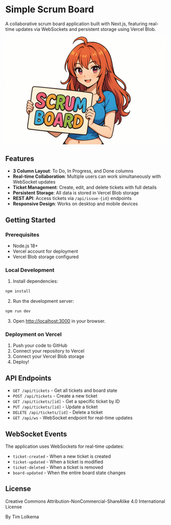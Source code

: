 # Simple Scrum Board

A collaborative scrum board application built with Next.js, featuring real-time updates via WebSockets and persistent storage using Vercel Blob.

<div align="center">
  <img src="./public/img/logo.png" alt="Scrum Board" width="600" height="auto" />
</div>

## Features

- **3 Column Layout**: To Do, In Progress, and Done columns
- **Real-time Collaboration**: Multiple users can work simultaneously with WebSocket updates
- **Ticket Management**: Create, edit, and delete tickets with full details
- **Persistent Storage**: All data is stored in Vercel Blob storage
- **REST API**: Access tickets via `/api/issue-{id}` endpoints
- **Responsive Design**: Works on desktop and mobile devices

## Getting Started

### Prerequisites

- Node.js 18+
- Vercel account for deployment
- Vercel Blob storage configured

### Local Development

1. Install dependencies:

```bash
npm install
```

2. Run the development server:

```bash
npm run dev
```

3. Open [http://localhost:3000](http://localhost:3000) in your browser.

### Deployment on Vercel

1. Push your code to GitHub
2. Connect your repository to Vercel
3. Connect your Vercel Blob storage
4. Deploy!

## API Endpoints

- `GET /api/tickets` - Get all tickets and board state
- `POST /api/tickets` - Create a new ticket
- `GET /api/tickets/[id]` - Get a specific ticket by ID
- `PUT /api/tickets/[id]` - Update a ticket
- `DELETE /api/tickets/[id]` - Delete a ticket
- `GET /api/ws` - WebSocket endpoint for real-time updates

## WebSocket Events

The application uses WebSockets for real-time updates:

- `ticket-created` - When a new ticket is created
- `ticket-updated` - When a ticket is modified
- `ticket-deleted` - When a ticket is removed
- `board-updated` - When the entire board state changes

## License

Creative Commons Attribution-NonCommercial-ShareAlike 4.0 International License

By Tim Lolkema
